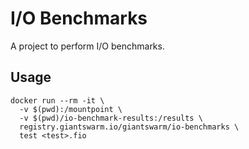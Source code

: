 # I/O Benchmarks

A project to perform I/O benchmarks.

## Usage

```
docker run --rm -it \
  -v $(pwd):/mountpoint \
  -v $(pwd)/io-benchmark-results:/results \
  registry.giantswarm.io/giantswarm/io-benchmarks \
  test <test>.fio
```
